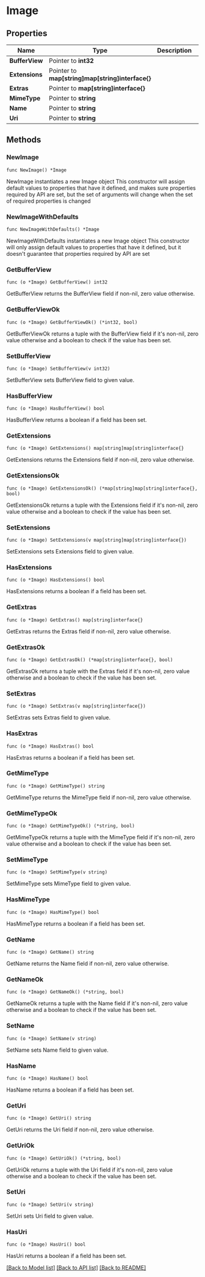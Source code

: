 # Image

## Properties

Name | Type | Description | Notes
------------ | ------------- | ------------- | -------------
**BufferView** | Pointer to **int32** |  | [optional] 
**Extensions** | Pointer to **map[string]map[string]interface{}** |  | [optional] 
**Extras** | Pointer to **map[string]interface{}** |  | [optional] 
**MimeType** | Pointer to **string** |  | [optional] 
**Name** | Pointer to **string** |  | [optional] 
**Uri** | Pointer to **string** |  | [optional] 

## Methods

### NewImage

`func NewImage() *Image`

NewImage instantiates a new Image object
This constructor will assign default values to properties that have it defined,
and makes sure properties required by API are set, but the set of arguments
will change when the set of required properties is changed

### NewImageWithDefaults

`func NewImageWithDefaults() *Image`

NewImageWithDefaults instantiates a new Image object
This constructor will only assign default values to properties that have it defined,
but it doesn't guarantee that properties required by API are set

### GetBufferView

`func (o *Image) GetBufferView() int32`

GetBufferView returns the BufferView field if non-nil, zero value otherwise.

### GetBufferViewOk

`func (o *Image) GetBufferViewOk() (*int32, bool)`

GetBufferViewOk returns a tuple with the BufferView field if it's non-nil, zero value otherwise
and a boolean to check if the value has been set.

### SetBufferView

`func (o *Image) SetBufferView(v int32)`

SetBufferView sets BufferView field to given value.

### HasBufferView

`func (o *Image) HasBufferView() bool`

HasBufferView returns a boolean if a field has been set.

### GetExtensions

`func (o *Image) GetExtensions() map[string]map[string]interface{}`

GetExtensions returns the Extensions field if non-nil, zero value otherwise.

### GetExtensionsOk

`func (o *Image) GetExtensionsOk() (*map[string]map[string]interface{}, bool)`

GetExtensionsOk returns a tuple with the Extensions field if it's non-nil, zero value otherwise
and a boolean to check if the value has been set.

### SetExtensions

`func (o *Image) SetExtensions(v map[string]map[string]interface{})`

SetExtensions sets Extensions field to given value.

### HasExtensions

`func (o *Image) HasExtensions() bool`

HasExtensions returns a boolean if a field has been set.

### GetExtras

`func (o *Image) GetExtras() map[string]interface{}`

GetExtras returns the Extras field if non-nil, zero value otherwise.

### GetExtrasOk

`func (o *Image) GetExtrasOk() (*map[string]interface{}, bool)`

GetExtrasOk returns a tuple with the Extras field if it's non-nil, zero value otherwise
and a boolean to check if the value has been set.

### SetExtras

`func (o *Image) SetExtras(v map[string]interface{})`

SetExtras sets Extras field to given value.

### HasExtras

`func (o *Image) HasExtras() bool`

HasExtras returns a boolean if a field has been set.

### GetMimeType

`func (o *Image) GetMimeType() string`

GetMimeType returns the MimeType field if non-nil, zero value otherwise.

### GetMimeTypeOk

`func (o *Image) GetMimeTypeOk() (*string, bool)`

GetMimeTypeOk returns a tuple with the MimeType field if it's non-nil, zero value otherwise
and a boolean to check if the value has been set.

### SetMimeType

`func (o *Image) SetMimeType(v string)`

SetMimeType sets MimeType field to given value.

### HasMimeType

`func (o *Image) HasMimeType() bool`

HasMimeType returns a boolean if a field has been set.

### GetName

`func (o *Image) GetName() string`

GetName returns the Name field if non-nil, zero value otherwise.

### GetNameOk

`func (o *Image) GetNameOk() (*string, bool)`

GetNameOk returns a tuple with the Name field if it's non-nil, zero value otherwise
and a boolean to check if the value has been set.

### SetName

`func (o *Image) SetName(v string)`

SetName sets Name field to given value.

### HasName

`func (o *Image) HasName() bool`

HasName returns a boolean if a field has been set.

### GetUri

`func (o *Image) GetUri() string`

GetUri returns the Uri field if non-nil, zero value otherwise.

### GetUriOk

`func (o *Image) GetUriOk() (*string, bool)`

GetUriOk returns a tuple with the Uri field if it's non-nil, zero value otherwise
and a boolean to check if the value has been set.

### SetUri

`func (o *Image) SetUri(v string)`

SetUri sets Uri field to given value.

### HasUri

`func (o *Image) HasUri() bool`

HasUri returns a boolean if a field has been set.


[[Back to Model list]](../README.md#documentation-for-models) [[Back to API list]](../README.md#documentation-for-api-endpoints) [[Back to README]](../README.md)


